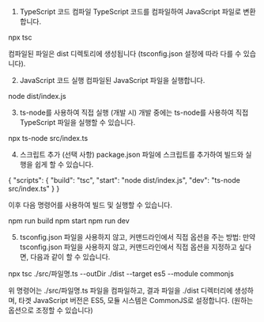 1. TypeScript 코드 컴파일
TypeScript 코드를 컴파일하여 JavaScript 파일로 변환합니다.

npx tsc

컴파일된 파일은 dist 디렉토리에 생성됩니다 (tsconfig.json 설정에 따라 다를 수 있습니다).

2. JavaScript 코드 실행
컴파일된 JavaScript 파일을 실행합니다.

  node dist/index.js

3. ts-node를 사용하여 직접 실행 (개발 시)
개발 중에는 ts-node를 사용하여 직접 TypeScript 파일을 실행할 수 있습니다.

  npx ts-node src/index.ts

4. 스크립트 추가 (선택 사항)
package.json 파일에 스크립트를 추가하여 빌드와 실행을 쉽게 할 수 있습니다.

  {
    "scripts": {
      "build": "tsc",
      "start": "node dist/index.js",
      "dev": "ts-node src/index.ts"
    }
  }

이후 다음 명령어를 사용하여 빌드 및 실행할 수 있습니다.

npm run build
npm start
npm run dev


5. tsconfig.json 파일을 사용하지 않고, 커맨드라인에서 직접 옵션을 주는 방법:
만약 tsconfig.json 파일을 사용하지 않고, 커맨드라인에서 직접 옵션을 지정하고 싶다면, 다음과 같이 할 수 있습니다.

npx tsc ./src/파일명.ts --outDir ./dist --target es5 --module commonjs

위 명령어는 ./src/파일명.ts 파일을 컴파일하고, 결과 파일을 ./dist 디렉터리에 생성하며, 타겟 JavaScript 버전은 ES5, 모듈 시스템은 CommonJS로 설정합니다. (원하는 옵션으로 조정할 수 있습니다)
